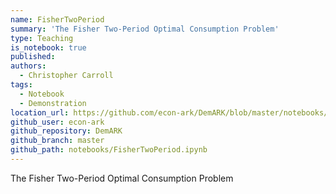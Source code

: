 ```yaml
---
name: FisherTwoPeriod
summary: 'The Fisher Two-Period Optimal Consumption Problem'
type: Teaching
is_notebook: true
published:
authors:
  - Christopher Carroll
tags:
  - Notebook
  - Demonstration
location_url: https://github.com/econ-ark/DemARK/blob/master/notebooks/FisherTwoPeriod.ipynb
github_user: econ-ark
github_repository: DemARK
github_branch: master
github_path: notebooks/FisherTwoPeriod.ipynb
---
```


The Fisher Two-Period Optimal Consumption Problem

